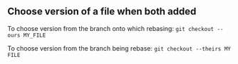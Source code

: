 ## Choose version of a file when both added

To choose version from the branch onto which rebasing:
`git checkout --ours MY_FILE`

To choose version from the branch being rebase:
`git checkout --theirs MY FILE`


